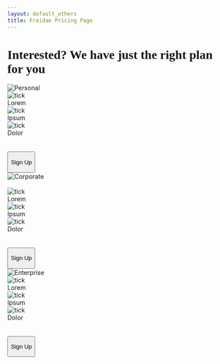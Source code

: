 ```yaml
---
layout: default_others
title: Freidae Pricing Page
---
```

<h1 style="font-family: 'Aller';">Interested? We have just the right plan for you</h1>
<div class="col-sm-4 pri-div-dwn">
    <img alt="Personal" id="pr_prsnl" src="/freidae/data/img/Personal.png">
    <br>
    <img class="pri-img" alt="tick" src="/freidae/data/img/Tick_mark.png"><div class="pri-txt">Lorem</div>
    <img class="pri-img" alt="tick" src="/freidae/data/img/Tick_mark.png"><div class="pri-txt">Ipsum</div>
    <img class="pri-img" alt="tick" src="/freidae/data/img/Tick_mark.png"><div class="pri-txt">Dolor</div>
    <br>
    <br>
    <button type="submit" class="btn pri-sbmt" id="pri-sbmt1"><p style="text-align: center;">Sign Up</p></button>
</div>
<div class="col-sm-4">
    <div>
        <img alt="Corporate" id="pr_crprt" src="/freidae/data/img/Corp.png">
    </div>
    <br>
    <img class="pri-img" alt="tick" src="/freidae/data/img/Tick_mark.png"><div class="pri-txt">Lorem</div>
    <img class="pri-img" alt="tick" src="/freidae/data/img/Tick_mark.png"><div class="pri-txt">Ipsum</div>
    <img class="pri-img" alt="tick" src="/freidae/data/img/Tick_mark.png"><div class="pri-txt">Dolor</div>
    <br>
    <br>
    <button type="submit" class="btn pri-sbmt" id="pri-sbmt2"><p style="text-align: center;">Sign Up</p></button>
</div>
<div class="col-sm-4 pri-div-dwn">
    <img alt="Enterprise" id="pr_entr" src="/freidae/data/img/Enterprise.png">
    <br>
    <img class="pri-img" alt="tick" src="/freidae/data/img/Tick_mark.png"><div class="pri-txt">Lorem</div>
    <img class="pri-img" alt="tick" src="/freidae/data/img/Tick_mark.png"><div class="pri-txt">Ipsum</div>
    <img class="pri-img" alt="tick" src="/freidae/data/img/Tick_mark.png"><div class="pri-txt">Dolor</div>
    <br>
    <br>
    <button type="submit" class="btn pri-sbmt" id="pri-sbmt3"><p style="text-align: center;">Sign Up</p></button>
</div>